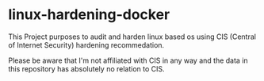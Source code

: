# linux-hardening-docker
This Project purposes to audit and harden linux based os using CIS (Central of Internet Security) hardening recommedation.

Please be aware that I'm not affiliated with CIS in any way and the data in this repository has absolutely no relation to CIS.
